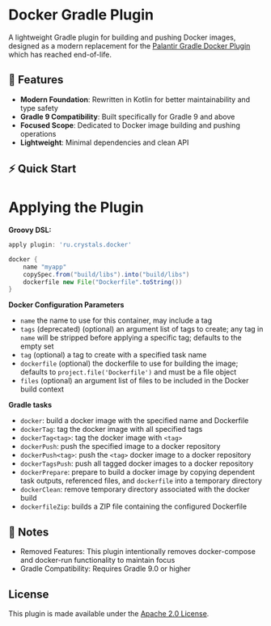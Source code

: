 Docker Gradle Plugin
====================

A lightweight Gradle plugin for building and pushing Docker images, designed as a modern replacement for the [Palantir Gradle Docker Plugin](https://github.com/palantir/gradle-docker) which has reached end-of-life.

## 🚀 Features

- **Modern Foundation**: Rewritten in Kotlin for better maintainability and type safety
- **Gradle 9 Compatibility**: Built specifically for Gradle 9 and above
- **Focused Scope**: Dedicated to Docker image building and pushing operations
- **Lightweight**: Minimal dependencies and clean API

## ⚡ Quick Start

# Applying the Plugin

**Groovy DSL:**
```gradle
apply plugin: 'ru.crystals.docker'

docker {
    name "myapp"
    copySpec.from("build/libs").into("build/libs")
    dockerfile new File("Dockerfile".toString())
}
```

**Docker Configuration Parameters**
- `name` the name to use for this container, may include a tag
- `tags` (deprecated) (optional) an argument list of tags to create; any tag in `name` will
  be stripped before applying a specific tag; defaults to the empty set
- `tag` (optional) a tag to create with a specified task name
- `dockerfile` (optional) the dockerfile to use for building the image; defaults to
  `project.file('Dockerfile')` and must be a file object
- `files` (optional) an argument list of files to be included in the Docker build context

**Gradle tasks**
* `docker`: build a docker image with the specified name and Dockerfile
* `dockerTag`: tag the docker image with all specified tags
* `dockerTag<tag>`: tag the docker image with `<tag>`
* `dockerPush`: push the specified image to a docker repository
* `dockerPush<tag>`: push the `<tag>` docker image to a docker repository
* `dockerTagsPush`: push all tagged docker images to a docker repository
* `dockerPrepare`: prepare to build a docker image by copying
  dependent task outputs, referenced files, and `dockerfile` into a temporary directory
* `dockerClean`: remove temporary directory associated with the docker build
* `dockerfileZip`: builds a ZIP file containing the configured Dockerfile

## 📝 Notes
- Removed Features: This plugin intentionally removes docker-compose and docker-run functionality to maintain focus
- Gradle Compatibility: Requires Gradle 9.0 or higher

License
-------
This plugin is made available under the [Apache 2.0 License](http://www.apache.org/licenses/LICENSE-2.0).
